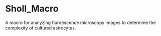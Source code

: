 # Sholl_Macro

A macro for analyzing fluroescence microscopy images to determine the complexity of cultured astrocytes. 

